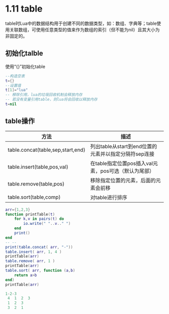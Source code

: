 # 1.11 table

table时Lua中的数据结构用于创建不同的数据类型，如：数组、字典等；table使用关联数组，可使用任意类型的值来作为数组的索引（但不能为nil）且其大小为非固定的。

## 初始化talble 

使用“{}”初始化table

```lua
--构造空表
t={}
--设置值
t[1]="lua"
-- 移除引用，lua的垃圾回收机制会释放内存
-- 若没有变量引用table，则lua将会回收以释放内存
t=nil
```

## table操作

| 方法                              | 描述                                                 |
| --------------------------------- | ---------------------------------------------------- |
| table.concat(table,sep,start,end) | 列出table从start到end位置的元素并以指定分隔符sep连接 |
| table.insert(table,pos,val)       | 在table指定位置pos插入val元素，pos可选（默认为尾部） |
| table.remove(table,pos)           | 移除指定位置的元素，后面的元素会前移                 |
| table.sort(table,comp)            | 对table进行排序                                      |

```lua
arr={1,2,3}
function printTable(t)
    for k,v in pairs(t) do
        io.write(" "..v.." ")
    end
    print()
end
-- --
print(table.concat( arr, "-"))
table.insert( arr, 1, 4 )
printTable(arr)
table.remove( arr, 1 )
printTable(arr)
table.sort( arr, function (a,b)
    return a>b
end)
printTable(arr)
```

```lua
1-2-3
 4  1  2  3 
 1  2  3 
 3  2  1 
```

